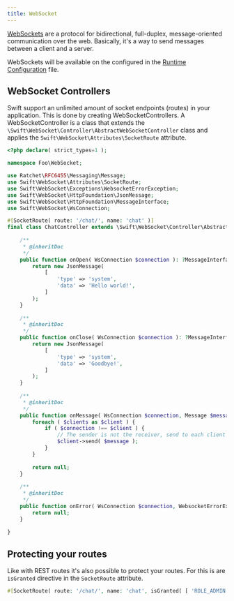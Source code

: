 ```yaml
---
title: WebSocket
---
```


[WebSockets](https://www.iana.org/assignments/websocket/websocket.xhtml) are a protocol for bidirectional, full-duplex, message-oriented communication over the web. Basically, it's a way to send messages between a client and a server.

WebSockets will be available on the configured in the [Runtime Configuration](/swift-docs/docs/runtime/configuration) file.

## WebSocket Controllers
Swift support an unlimited amount of socket endpoints (routes) in your application. This is done by creating WebSocketControllers. A WebSocketController is a class that extends the `\Swift\WebSocket\Controller\AbstractWebSocketController` class and applies the `Swift\WebSocket\Attributes\SocketRoute` attribute.

```php
<?php declare( strict_types=1 );

namespace Foo\WebSocket;

use Ratchet\RFC6455\Messaging\Message;
use Swift\WebSocket\Attributes\SocketRoute;
use Swift\WebSocket\Exceptions\WebsocketErrorException;
use Swift\WebSocket\HttpFoundation\JsonMessage;
use Swift\WebSocket\HttpFoundation\MessageInterface;
use Swift\WebSocket\WsConnection;

#[SocketRoute( route: '/chat/', name: 'chat' )]
final class ChatController extends \Swift\WebSocket\Controller\AbstractWebSocketController {
    
    /**
     * @inheritDoc
     */
    public function onOpen( WsConnection $connection ): ?MessageInterface {
        return new JsonMessage(
            [
                'type' => 'system',
                'data' => 'Hello world!',
            ]
        );
    }
    
    /**
     * @inheritDoc
     */
    public function onClose( WsConnection $connection ): ?MessageInterface {
        return new JsonMessage(
            [
                'type' => 'system',
                'data' => 'Goodbye!',
            ]
        );
    }
    
    /**
     * @inheritDoc
     */
    public function onMessage( WsConnection $connection, Message $message, \SplObjectStorage $clients ): ?MessageInterface {
        foreach ( $clients as $client ) {
            if ( $connection !== $client ) {
                // The sender is not the receiver, send to each client connected
                $client->send( $message );
            }
        }
        
        return null;
    }
    
    /**
     * @inheritDoc
     */
    public function onError( WsConnection $connection, WebsocketErrorException $exception ): ?MessageInterface {
        return null;
    }
    
}
```

## Protecting your routes
Like with REST routes it's also possible to protect your routes. For this is are `isGranted` directive in the `SocketRoute` attribute.

```php
#[SocketRoute( route: '/chat/', name: 'chat', isGranted( [ 'ROLE_ADMIN' ]) )]
```
